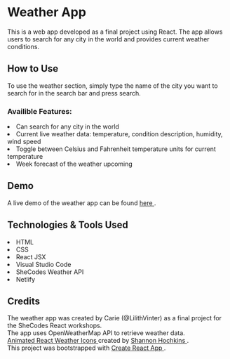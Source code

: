 <h1> Weather App </h1>
This is a web app developed as a final project using React. The app allows users to search for any city in the world and provides current weather conditions. 

<h2>How to Use</h2>
To use the weather section, simply type the name of the city you want to search for in the search bar and press search. 

<h3>Availible Features:</h3>
<li>Can search for any city in the world </li>
<li>Current live weather data: temperature, condition description, humidity, wind speed</li>
<li>Toggle between Celsius and Fahrenheit temperature units for current temperature</li>
<li>Week forecast of the weather upcoming </li>

<h2>Demo </h2>
A live demo of the weather app can be found <a href="https://carie-learning-to-code-3.netlify.app"> here </a>.

<h2>Technologies & Tools Used </h2>
<li>HTML</li>
<li>CSS</li>
<li>React JSX</li>
<li>Visual Studio Code</li>
<li>SheCodes Weather API</li>
<li>Netlify</li>

<h2>Credits</h2>
The weather app was created by Carie (@LilithVinter) as a final project for the SheCodes React workshops.
<br/>
The app uses <a her="https://openweathermap.org/api"> OpenWeatherMap API </a> to retrieve weather data.
<br/>
<a href="https://www.npmjs.com/package/weather-icons-animated"> Animated React Weather Icons </a> created by <a href="https://github.com/shannonhochkins/weather-icons-animated">Shannon Hochkins </a>. 
<br/>
This project was bootstrapped with <a href="https://github.com/facebook/create-react-app">Create React App </a>.

